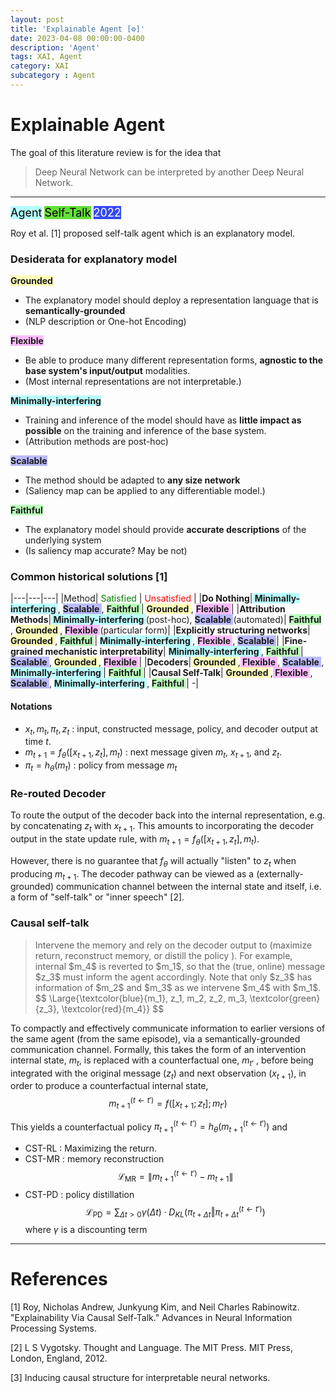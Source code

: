 ```yaml
---
layout: post
title: 'Explainable Agent [⚙️]'
date: 2023-04-08 00:00:00-0400
description: 'Agent'
tags: XAI, Agent
category: XAI
subcategory : Agent
---
```


# Explainable Agent


 The goal of this literature review is for the idea that 

 <Blockquote>
Deep Neural Network can be interpreted by another Deep Neural Network. 
 </Blockquote>


---
<tag class="box-demo-link" style="background:#b4ffff; color:#000000; font-size:18px">Agent</tag>
<tag class="box-demo-link" style="background:#64DE3A; color:#000000; font-size:18px">Self-Talk</tag>
<tag class="box-demo-link" style="background:#3549F3; color:#FFFFFF; font-size:18px">2022</tag>

Roy et al. [1] proposed self-talk agent which is an explanatory model. 



### Desiderata for explanatory model 

<b style='border:1px; background-color:#FFFFBB;'> Grounded  </b>
* The explanatory model should deploy a representation language that is **semantically-grounded** 
* (NLP description or One-hot Encoding)

<b style='border:1px; background-color:#FFBBFF;'> Flexible  </b> 
* Be able to produce many different representation forms, **agnostic to the base system's input/output** modalities.
* (Most internal representations are not interpretable.)

<b style='border:1px; background-color:#BBFFFF;'> Minimally-interfering  </b> 
* Training and inference of the model should have as **little impact as possible** on the training and inference of the base system. 
* (Attribution methods are post-hoc)

<b style='border:1px; background-color:#BBBBFF;'> Scalable  </b>
* The method should be adapted to **any size network** 
* (Saliency map can be applied to any differentiable model.) 

<b style='border:1px; background-color:#BBFFBB;'> Faithful  </b>  
* The explanatory model should provide **accurate descriptions** of the underlying system 
* (Is saliency map accurate? May be not) 


### Common historical solutions [1]

|---|---|---| 
|Method| <tag style='color:green'> Satisfied </tag>| <tag style='color:red'> Unsatisfied </tag>| 
|**Do Nothing**|<b style='border:1px; background-color:#BBFFFF;'> Minimally-interfering  </b>, <b style='border:1px; background-color:#BBBBFF;'> Scalable  </b> , <b style='border:1px; background-color:#BBFFBB;'> Faithful  </b>| <b style='border:1px; background-color:#FFFFBB;'> Grounded  </b>, <b style='border:1px; background-color:#FFBBFF;'> Flexible  </b>|
|**Attribution Methods**|<b style='border:1px; background-color:#BBFFFF;'> Minimally-interfering  </b> (post-hoc), <b style='border:1px; background-color:#BBBBFF;'> Scalable  </b> (automated)| <b style='border:1px; background-color:#BBFFBB;'> Faithful  </b>, <b style='border:1px; background-color:#FFFFBB;'> Grounded  </b>, <b style='border:1px; background-color:#FFBBFF;'> Flexible  </b> (particular form)|
|**Explicitly structuring networks**| <b style='border:1px; background-color:#FFFFBB;'> Grounded  </b>, <b style='border:1px; background-color:#BBFFBB;'> Faithful  </b> | <b style='border:1px; background-color:#BBFFFF;'> Minimally-interfering  </b>, <b style='border:1px; background-color:#FFBBFF;'> Flexible  </b>, <b style='border:1px; background-color:#BBBBFF;'> Scalable  </b> |
|**Fine-grained mechanistic interpretability**| <b style='border:1px; background-color:#BBFFFF;'> Minimally-interfering  </b>, <b style='border:1px; background-color:#BBFFBB;'> Faithful  </b> |<b style='border:1px; background-color:#BBBBFF;'> Scalable  </b> , <b style='border:1px; background-color:#FFFFBB;'> Grounded  </b>, <b style='border:1px; background-color:#FFBBFF;'> Flexible  </b>|
|**Decoders**|<b style='border:1px; background-color:#FFFFBB;'> Grounded  </b>,<b style='border:1px; background-color:#FFBBFF;'> Flexible  </b>, <b style='border:1px; background-color:#BBBBFF;'> Scalable  </b> , <b style='border:1px; background-color:#BBFFFF;'> Minimally-interfering  </b> | <b style='border:1px; background-color:#BBFFBB;'> Faithful  </b> |
|**Causal Self-Talk**| <b style='border:1px; background-color:#FFFFBB;'> Grounded  </b>,<b style='border:1px; background-color:#FFBBFF;'> Flexible  </b>, <b style='border:1px; background-color:#BBBBFF;'> Scalable  </b> , <b style='border:1px; background-color:#BBFFFF;'> Minimally-interfering  </b>, <b style='border:1px; background-color:#BBFFBB;'> Faithful  </b> | -|





#### Notations 

* $x_t, m_t, \pi_t, z_t$ : input, constructed message, policy, and decoder output at time $t$.  
* $m_{t+1} = f_\theta([x_{t+1}, z_t], m_t)$ : next message given  $m_t$, $x_{t+1}$, and $z_{t}$.
* $\pi_t = h_\theta(m_t)$ : policy from message $m_t$



### Re-routed Decoder

To route the output of the decoder back into the internal representation, e.g. by concatenating $z_t$ with $x_{t+1}$. This amounts to incorporating the decoder output in the state update rule, with $m_{t+1} = f_\theta([x_{t+1}, z_t], m_t)$.

However, there is no guarantee that $f_\theta$ will actually "listen" to $z_t$ when producing $m_{t+1}$. The decoder pathway can be viewed as a (externally-grounded) communication channel between the internal state and itself, i.e. a form of "self-talk" or "inner speech" [2].


### Causal self-talk

<Blockquote>
Intervene the memory and rely on the decoder output to (maximize return, reconstruct memory, or distill the policy ). 
For example, internal $m_4$ is reverted to $m_1$, so that the (true, online) message $z_3$ must inform the agent accordingly. Note that only $z_3$ has information of $m_2$ and $m_3$ as we intervene $m_4$ with $m_1$. 
$$
\Large{\textcolor{blue}{m_1}, z_1, m_2, z_2, m_3, \textcolor{green}{z_3}, \textcolor{red}{m_4}}
$$


</Blockquote>


To compactly and effectively communicate information to earlier versions of the same agent (from the same episode), via a semantically-grounded communication channel. 
Formally, this takes the form of an intervention internal state, $m_t$, is replaced with a counterfactual one, $m_{t'}$ , before being integrated with the
original message ($z_t$) and next observation $(x_{t+1})$, in order to produce a counterfactual internal state, 
$$
m^{(t\leftarrow t')}_{t+1} = f ([x_{t+1}; z_t];m_{t'} )
$$

This yields a counterfactual policy $\pi_{t+1}^{(t\leftarrow t')} = h_\theta (m_{t+1}^{(t\leftarrow t')})$ and 

* CST-RL : Maximizing the return. 
* CST-MR : memory reconstruction $$\mathcal{L}_\mathrm{MR} = \lVert  m_{t+1}^{(t\leftarrow t')} - m_{t+1} \rVert$$
* CST-PD : policy distillation  $$\mathcal{L}_\mathrm{PD} = \sum_{\Delta t > 0} \gamma (\Delta t) \cdot D_{KL} (\pi_{t+\Delta t} \Vert \pi_{t+ \Delta t}^{(t\leftarrow t')})$$ where $\gamma$ is a discounting term 





---

# References 


[1] Roy, Nicholas Andrew, Junkyung Kim, and Neil Charles Rabinowitz. "Explainability Via Causal Self-Talk." Advances in Neural Information Processing Systems.


[2] L S Vygotsky. Thought and Language. The MIT Press. MIT Press, London, England, 2012.

[3] Inducing causal structure for interpretable neural networks.